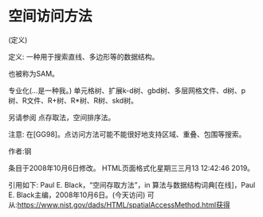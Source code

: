 # 空间访问方法


(定义)



定义:
一种用于搜索直线、多边形等的数据结构。



也被称为SAM。



专业化(…是一种我。)
单元格树、扩展k-d树、gbd树、多层网格文件、d树、p树、R文件、R+树、R*树、R树、skd树。



另请参阅
点存取法，空间排序法。



注意:
在[GG98]。点访问方法可能不能很好地支持区域、重叠、包围等搜索。


作者:钢







条目于2008年10月6日修改。
HTML页面格式化星期三三月13 12:42:46 2019。



引用如下:
Paul E. Black，“空间存取方法”，in
算法与数据结构词典[在线]，Paul E. Black主编，2008年10月6日。(今天访问)
可从:https://www.nist.gov/dads/HTML/spatialAccessMethod.html获得